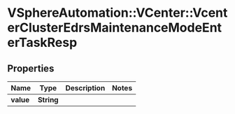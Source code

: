 # VSphereAutomation::VCenter::VcenterClusterEdrsMaintenanceModeEnterTaskResp

## Properties
Name | Type | Description | Notes
------------ | ------------- | ------------- | -------------
**value** | **String** |  | 


